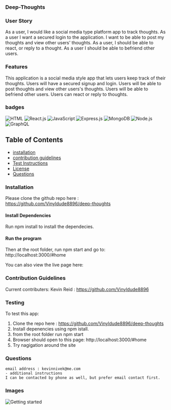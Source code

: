 ### Deep-Thoughts

### User Story
As a user, I would like a social media type platform app to track thoughts. As a user I want a secured login to the application. I want to be able to post my thoughts and view other users' thoughts. As a user, I should be able to react, or reply to a thought. As a user I should be able to befriend other users.

### Features
This application is a social media style app that lets users keep track of their thoughts.
Users will have a secured signup and login.
Users will be able to post thoughts and view other users's thoughts.
Users will be able to befriend other users.
Users can react or reply to thoughts.

### badges
![HTML](https://img.shields.io/badge/HTML-License-blue)
![React.js](https://img.shields.io/badge/React.js-License-yellowgreen)
![JavaScript](https://img.shields.io/badge/JavaScript-License-lightblue)
![Express.js](https://img.shields.io/badge/Express.js-License-yellowgreen)
![MongoDB](https://img.shields.io/badge/MongoDB-License-lightgrey)
![Node.js](https://img.shields.io/badge/Node.js-License-lightblue)
![GraphQL](https://img.shields.io/badge/GraphQL-License-yellowgreen)

## Table of Contents

- [installation](#installation)
- [contribution guidelines](#contribution)
- [Test Instructions](#testing)
- [License](#license)
- [Questions](#questions)

### Installation
Please clone the github repo here :
https://github.com/Vinyldude8896/deep-thoughts

#### Install Dependencies
Run npm install to install the dependecies.

#### Run the program
Then at the root folder, run npm start and go to:
http://localhost:3000/#home

You can also view the live page here: <br />



### Contribution Guidelines
Current contributers:
Kevin Reid : https://github.com/Vinyldude8896 <br />


### Testing
To test this app:<br />
1. Clone the repo here : https://github.com/Vinyldude8896/deep-thoughts <br />
2. Install depenencies using npm istall. <br />
3. from the root folder run npm start <br />
4. Browser should open to this page: http://localhost:3000/#home <br />
5. Try nagigation around the site <br />



### Questions
    email address : kevinnivek@me.com
    - additional instructions 
    I can be contacted by phone as well, but prefer email contact first.
### Images

<img src="" alt="Getting started">